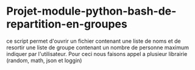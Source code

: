 # Projet-module-python-bash-de-repartition-en-groupes

ce script permet d'ouvrir un fichier contenant une liste de noms et de resortir une liste de groupe contenant un nombre de personne maximum indiquer par l'utilisateur.
Pour ceci nous faisons appel a plusieur librairie (random, math, json et loggin) 
